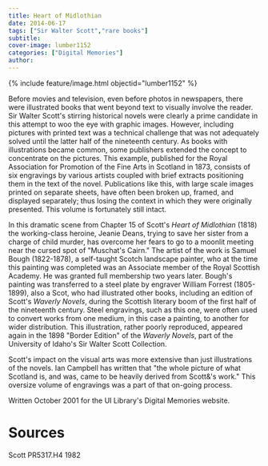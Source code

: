 ```yaml
---
title: Heart of Midlothian
date: 2014-06-17
tags: ["Sir Walter Scott","rare books"]
subtitle: 
cover-image: lumber1152
categories: ["Digital Memories"]
author: 
---
```


{% include feature/image.html objectid="lumber1152" %}

Before movies and television, even before photos in newspapers, there were illustrated books that went beyond text to visually involve the reader. Sir Walter Scott's stirring historical novels were clearly a prime candidate in this attempt to woo the eye with graphic images. However, including pictures with printed text was a technical challenge that was not adequately solved until the latter half of the nineteenth century. As books with illustrations became common, some publishers extended the concept to concentrate on the pictures. This example, published for the Royal Association for Promotion of the Fine Arts in Scotland in 1873, consists of six engravings by various artists coupled with brief extracts positioning them in the text of the novel. Publications like this, with large scale images printed on separate sheets, have often been broken up, framed, and displayed separately; thus losing the context in which they were originally presented. This volume is fortunately still intact.

In this dramatic scene from Chapter 15 of Scott's *Heart of Midlothian* (1818) the working-class heroine, Jeanie Deans, trying to save her sister from a charge of child murder, has overcome her fears to go to a moonlit meeting near the cursed spot of "Muschat's Cairn." The artist of the work is Samuel Bough (1822-1878), a self-taught Scotch landscape painter, who at the time this painting was completed was an Associate member of the Royal Scottish Academy. He was granted full membership two years later. Bough's painting was transferred to a steel plate by engraver William Forrest (1805-1899), also a Scot, who had illustrated other books, including an edition of Scott's *Waverly Novels*, during the Scottish literary boom of the first half of the nineteenth century. Steel engravings, such as this one, were often used to convert works from one medium, in this case a painting, to another for wider distribution. This illustration, rather poorly reproduced, appeared again in the 1898 "Border Edition" of the *Waverly Novels*, part of the University of Idaho's Sir Walter Scott Collection.

Scott's impact on the visual arts was more extensive than just illustrations of the novels. Ian Campbell has written that "the whole picture of what Scotland is, and was, came to be heavily derived from Scott&'s work." This oversize volume of engravings was a part of that on-going process.

Written October 2001 for the UI Library's Digital Memories website.

# Sources

Scott PR5317.H4 1982